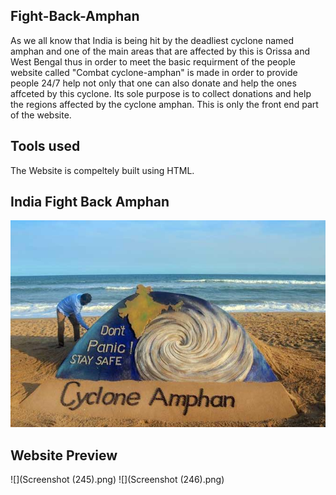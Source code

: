 ## Fight-Back-Amphan
As we all know that India is being hit by the deadliest cyclone named amphan and one of the main areas that are affected by this is Orissa and West Bengal thus in order to meet the basic requirment of the people website called "Combat cyclone-amphan" is made in order to provide people 24/7 help not only that one can also donate and help the ones affceted by this cyclone.
Its sole purpose is to collect donations and help the regions affected by the cyclone amphan.
This is only the front end part of the website.
## Tools used
The Website is compeltely built using HTML.
## India Fight Back Amphan
![](amphan.jpg)
## Website Preview
![](Screenshot (245).png)
![](Screenshot (246).png)
